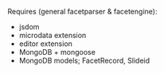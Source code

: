 Requires (general facetparser & facetengine):
- jsdom
- microdata extension
- editor extension
- MongoDB + mongoose
- MongoDB models; FacetRecord, Slideid